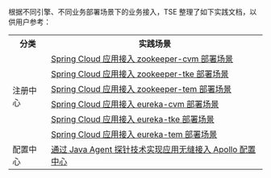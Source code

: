 根据不同引擎、不同业务部署场景下的业务接入，TSE 整理了如下实践文档，以供用户参考：

<table>
<tr>
<th>分类</th>
<th>实践场景</th>
</tr>
<tr>
<td rowspan="6">注册中心</td>
<td><a href="https://cloud.tencent.com/document/product/1364/59333">Spring Cloud 应用接入 zookeeper-cvm 部署场景</a></td>
</tr>
<tr>
<td><a href="https://cloud.tencent.com/document/product/1364/59334">Spring Cloud 应用接入 zookeeper-tke 部署场景</a></td>
</tr>
<tr>
<td><a href="https://cloud.tencent.com/document/product/1364/59335">Spring Cloud 应用接入 zookeeper-tem 部署场景</a></td>
</tr>
<tr>
<td><a href="https://cloud.tencent.com/document/product/1364/59336">Spring Cloud 应用接入 eureka-cvm 部署场景</a></td>
</tr>
<tr>
<td><a href="https://cloud.tencent.com/document/product/1364/59337">Spring Cloud 应用接入 eureka-tke 部署场景</a></td>
</tr>
<tr>
<td><a href="https://cloud.tencent.com/document/product/1364/59338">Spring Cloud 应用接入 eureka-tem 部署场景</a></td>
</tr>
<tr>
<td>配置中心</td>
<td><a href="https://cloud.tencent.com/document/product/1364/58889">通过 Java Agent 探针技术实现应用无缝接入 Apollo 配置中心</a></td>
</tr>

</table>

